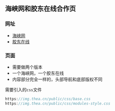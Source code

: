 ## 海峡网和胶东在线合作页

### 网址

- [海峡网](http://www.hxnews.com/peixun/pmsj_194442.htm)
- [胶东在线](http://www.jiaodong.net/study/yasi_104679.htm)

### 页面

- 需要做两个版本
- 一个海峡网，一个胶东在线
- 内容部分完全一样的，头部导航和底部版权不同

需要引入的`css`文件

```js
https://img.thea.cn/public/css/base.css
https://img.thea.cn/public/css/modules-style.css
```

